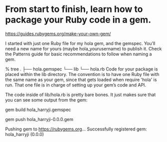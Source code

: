 # From start to finish, learn how to package your Ruby code in a gem.

https://guides.rubygems.org/make-your-own-gem/

I started with just one Ruby file for my hola gem, and the gemspec. You’ll need a new name for yours (maybe hola_yourusername) to publish it. Check the Patterns guide for basic recommendations to follow when naming a gem.

% tree
.
├── hola.gemspec
└── lib
    └── hola.rb
Code for your package is placed within the lib directory. The convention is to have one Ruby file with the same name as your gem, since that gets loaded when require 'hola' is run. That one file is in charge of setting up your gem’s code and API.

The code inside of lib/hola.rb is pretty bare bones. It just makes sure that you can see some output from the gem:


gem build hola_harryji.gemspec

gem push hola_harryji-0.0.0.gem


Pushing gem to https://rubygems.org...
Successfully registered gem: hola_harryji (0.0.0)
